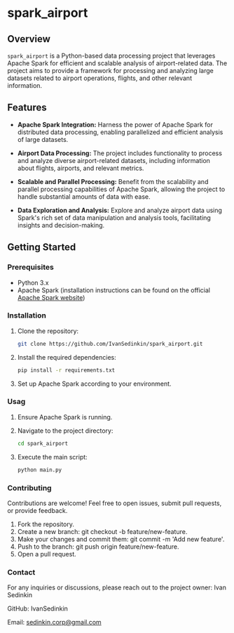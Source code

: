 # spark_airport

## Overview

`spark_airport` is a Python-based data processing project that leverages Apache Spark for efficient and scalable
analysis of airport-related data. The project aims to provide a framework for processing and analyzing large datasets
related to airport operations, flights, and other relevant information.

## Features

- **Apache Spark Integration:** Harness the power of Apache Spark for distributed data processing, enabling parallelized
  and efficient analysis of large datasets.

- **Airport Data Processing:** The project includes functionality to process and analyze diverse airport-related
  datasets, including information about flights, airports, and relevant metrics.

- **Scalable and Parallel Processing:** Benefit from the scalability and parallel processing capabilities of Apache
  Spark, allowing the project to handle substantial amounts of data with ease.

- **Data Exploration and Analysis:** Explore and analyze airport data using Spark's rich set of data manipulation and
  analysis tools, facilitating insights and decision-making.

## Getting Started

### Prerequisites

- Python 3.x
- Apache Spark (installation instructions can be found on the
  official [Apache Spark website](https://spark.apache.org/))

### Installation

1. Clone the repository:

   ```bash
   git clone https://github.com/IvanSedinkin/spark_airport.git
   ```
2. Install the required dependencies:
    ```bash 
    pip install -r requirements.txt
    ```
3. Set up Apache Spark according to your environment.

### Usag
1. Ensure Apache Spark is running.

2. Navigate to the project directory:
    ```bash 
    cd spark_airport
    ```
3. Execute the main script:
    ```bash
   python main.py
   ```

### Contributing
Contributions are welcome! Feel free to open issues, submit pull requests, or provide feedback.

1. Fork the repository.
2. Create a new branch: git checkout -b feature/new-feature.
3. Make your changes and commit them: git commit -m 'Add new feature'.
4. Push to the branch: git push origin feature/new-feature.
5. Open a pull request.

### Contact
For any inquiries or discussions, please reach out to the project owner:
Ivan Sedinkin

GitHub: IvanSedinkin

Email: sedinkin.corp@gmail.com